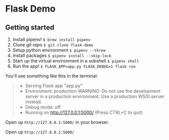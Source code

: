 # Flask Demo

## Getting started

1. Install pipenv!
   `$ brew install pipenv`
2. Clone git repo
   `$ git clone flask-demo`
3. Setup python environment
   `$ pipenv --three`
4. Install packages
   `$ pipenv install --skip-lock`
5. Start up the virtual environment in a subshell
   `$ pipenv shell`
6. Run the app!
   `$ FLASK_APP=app.py FLASK_DEBUG=1 flask run`

You'll see something like this in the terminal:
> * Serving Flask app "app.py"
> * Environment: production
>   WARNING: Do not use the development server in a production environment.
>   Use a production WSGI server instead.
> * Debug mode: off
> * Running on http://127.0.0.1:5000/ (Press CTRL+C to quit)

Open up `http://127.0.0.1:5000/` in your browser.

Open up `http://127.0.0.1:5000/`
